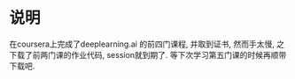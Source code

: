 # 说明
在coursera上完成了deeplearning.ai 的前四门课程, 并取到证书, 然而手太慢, 之下载了前两门课的作业代码, session就到期了.
等下次学习第五门课的时候再顺带下载吧.
